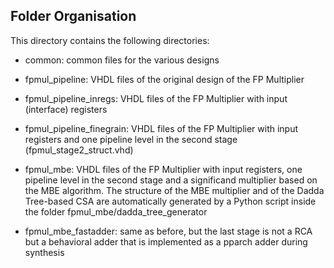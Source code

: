 ## Folder Organisation

This directory contains the following directories:

- common: common files for the various designs

- fpmul_pipeline: VHDL files of the original design of the FP Multiplier

- fpmul_pipeline_inregs: VHDL files of the FP Multiplier with input (interface) registers

- fpmul_pipeline_finegrain: VHDL files of the FP Multiplier with input registers and
  one pipeline level in the second stage (fpmul_stage2_struct.vhd)

- fpmul_mbe: VHDL files of the FP Multiplier with input registers, one pipeline level in the second stage and a significand multiplier based on the MBE algorithm. The structure of the MBE multiplier and of the Dadda Tree-based CSA are automatically generated by a Python script inside the folder fpmul_mbe/dadda_tree_generator

- fpmul_mbe_fastadder: same as before, but the last stage is not a RCA but a behavioral adder that is implemented as a pparch adder during synthesis

